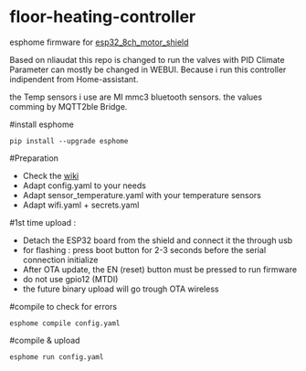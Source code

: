# floor-heating-controller
esphome firmware for [esp32_8ch_motor_shield](https://github.com/nliaudat/esp32_8ch_motor_shield/)

Based on nliaudat this repo is changed to run the valves with PID Climate
Parameter can mostly be changed in WEBUI. Because i run this controller indipendent
from Home-assistant.

the Temp sensors i use are MI mmc3 bluetooth sensors. the values comming
by MQTT2ble Bridge.


#install esphome
```
pip install --upgrade esphome
```

#Preparation
* Check the [wiki](https://github.com/nliaudat/floor-heating-controller/wiki)
* Adapt config.yaml to your needs
* Adapt sensor_temperature.yaml with your temperature sensors
* Adapt wifi.yaml + secrets.yaml

#1st time upload : 
* Detach the ESP32 board from the shield and connect it the through usb
* for flashing : press boot button for 2-3 seconds before the serial connection initialize
* After OTA update, the EN (reset) button must be pressed to run firmware
* do not use gpio12 (MTDI)
* the future binary upload will go trough OTA wireless

#compile to check for errors
```
esphome compile config.yaml
```

#compile & upload
```
esphome run config.yaml
```
